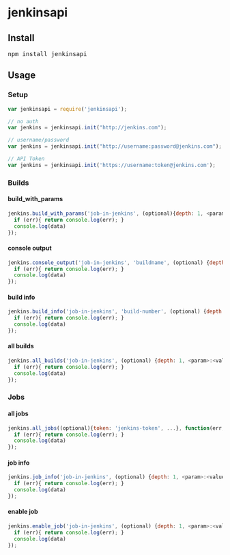 jenkinsapi
=================

## Install

<pre>
npm install jenkinsapi
</pre>

## Usage

### Setup

```javascript
var jenkinsapi = require('jenkinsapi');

// no auth
var jenkins = jenkinsapi.init("http://jenkins.com");

// username/password
var jenkins = jenkinsapi.init("http://username:password@jenkins.com");

// API Token
var jenkins = jenkinsapi.init('https://username:token@jenkins.com');
```


### Builds

#### build_with_params
```javascript
jenkins.build_with_params('job-in-jenkins', (optional){depth: 1, <param>:<value>, token: 'jenkins-token',...}, function(err, data) {
  if (err){ return console.log(err); }
  console.log(data)
});
```

#### console output
```javascript
jenkins.console_output('job-in-jenkins', 'buildname', (optional) {depth: 1, <param>:<value>, ...}, function(err, data) {
  if (err){ return console.log(err); }
  console.log(data)
});
```

#### build info
```javascript
jenkins.build_info('job-in-jenkins', 'build-number', (optional) {depth: 1, <param>:<value>, ...}, function(err, data) {
  if (err){ return console.log(err); }
  console.log(data)
});
```


#### all builds
```javascript
jenkins.all_builds('job-in-jenkins', (optional) {depth: 1, <param>:<value>, ...}, function(err, data) {
  if (err){ return console.log(err); }
  console.log(data)
});
```


### Jobs

#### all jobs
```javascript
jenkins.all_jobs((optional){token: 'jenkins-token', ...}, function(err, data) {
  if (err){ return console.log(err); }
  console.log(data)
});
```


#### job info
```javascript
jenkins.job_info('job-in-jenkins', (optional) {depth: 1, <param>:<value>, ...}, function(err, data) {
  if (err){ return console.log(err); }
  console.log(data)
});
```

#### enable job
```javascript
jenkins.enable_job('job-in-jenkins', (optional) {depth: 1, <param>:<value>, ...}, function(err, data) {
  if (err){ return console.log(err); }
  console.log(data)
});
```
